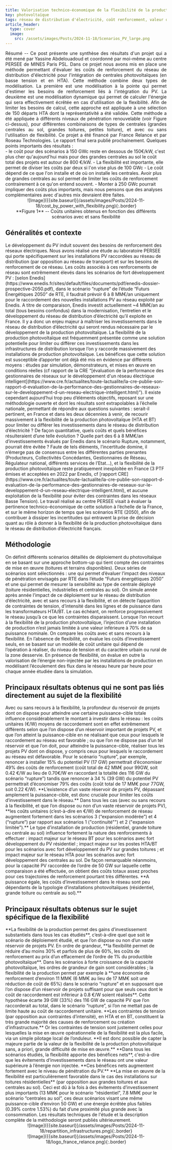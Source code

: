 ```yaml
---
title: Valorisation technico-économique de la flexibilité de la production photovoltaïque dans les réseaux de distribution en France.   
key: photovoltaïque
tags: réseau de distribution d'électricité, coût renforcement, valeur de la flexibilité, photovoltaïque, transition, énergies renouvelables,
article_header:
  type: cover
  image:
    src: /assets/images/Posts/2024-11-18/Scenarios_PV_large.png
---
```


<span class="summary" style="display:block; text-align: justify">
Résumé -- Ce post présente une synthèse des résultats d'un projet qui a été mené par Yassine Abdelouadoud et coordonné par moi-même au centre PERSEE de MINES Paris PSL. Dans ce projet nous avons mis en place une méthode permettant d'évaluer les coûts de renforcement du réseau de distribution d'électricité pour l'intégration de centrales photovoltaïques (en basse tension et en HTA). Cette méthode combine deux types de modélisation. La première est une modélisation à la pointe qui permet d'estimer les besoins de renforcement liés à l'intégration du PV. La deuxième est une modélisation dynamique qui permet de calculer l'énergie qui sera effectivement écrêtée en cas d'utilisation de la flexibilité. Afin de limiter les besoins de calcul, cette approche est appliquée à une sélection de 150 départs HTA dont la représentativité a été validée. Cette méthode a été appliquée à différents niveaux de pénétration renouvelable (voir Figure ci-dessus), pour différentes combinaisons de types de centrales (grandes centrales au sol, grandes toitures, petites toiture), et avec ou sans l'utilisation de flexibilité. Ce projet a été financé par France Relance et par Roseau Technologies. Le rapport final sera publié prochainement.
Quelques points importants des résultats :
</span>
<!--more-->
- le coût pour des scénarios à 150 GWc reste en dessous de 150€/kW, c'est plus cher qu'aujourd'hui mais pour des grandes centrales au sol le coût total des projets est autour de 800 €/kW.
- La flexibilité est importante, elle permet de diviser les coûts par deux si l'on vise plus de 100 GWc
- Le coût dépend de ce que l'on installe et de où on installe les centrales. Avoir plus de grandes centrales au sol permet de limiter les coûts de renforcement contrairement à ce qu'on entend souvent.
- Monter à 250 GWc pourrait impliquer des coûts plus importants, mais nous pensons que des analyses complémentaires avec d'autres mix devraient être faites.



<span class="text" id="Figure1" style="display:block;text-align:center">
![Image]({{site.baseurl}}/assets/images/Posts/2024-11-18/cost_by_power_with_flexibility.png){:.border}
</span>

<span class="legendtext" id="CAPFigure1" style="display:block;text-align:center">
**Figure 1** --   Coûts unitaires obtenus en fonction des différents scénarios avec et sans flexibilité
</span>


## Généralités et contexte  

<span class="mytext">
Le développement du PV induit souvent des besoins de renforcement des réseaux électriques. Nous avons réalisé une étude au laboratoire PERSEE qui porte spécifiquement sur les installations PV raccordées au réseau de distribution (par opposition au réseau de transport) et sur les besoins de renforcement de ce réseau.
 </span>

<span class="mytext">
Les coûts associés à ces renforcements de réseau sont extrêmement élevés dans les scénarios de fort développement PV : [selon Enedis](https://www.enedis.fr/sites/default/files/documents/pdf/enedis-dossier-prospective-2050.pdf), dans le scénario “rupture” de l’étude “Futurs Énergétiques 2050” de RTE, il faudrait prévoir 6 à 8 MM€/an uniquement pour le raccordement des nouvelles installations PV au réseau exploité par Enedis. A titre de comparaison, Enedis investit actuellement ~4 MM€/an au total (tous besoins confondus) dans la modernisation, l’entretien et le développement du réseau de distribution d’électricité qu’il exploite en France. Il y a donc un enjeu majeur à maîtriser les investissements dans le réseau de distribution d’électricité qui seront rendus nécessaire par le développement de la production photovoltaïque.
</span>

<span class="mytext">
La flexibilité de la production photovoltaïque est fréquemment présentée comme une solution potentielle pour limiter ou différer ces investissements dans les infrastructures de distribution lorsque l’on y raccorde massivement des installations de production photovoltaïque. Les bénéfices que cette solution est susceptible d’apporter ont déjà été mis en évidence par différents moyens : études par simulation, démonstrateurs, et mises en œuvre en conditions réelles (cf rapport de la CRE “[évaluation de la performance des gestionnaires de réseaux sur le développement d'un réseau électrique intelligent](https://www.cre.fr/actualites/toute-lactualite/la-cre-publie-son-rapport-d-evaluation-de-la-performance-des-gestionnaires-de-reseaux-sur-le-developpement-d-un-reseau-electrique-intelligent.html)”). Il existe cependant aujourd’hui trop peu d’éléments objectifs, reposant sur une méthodologie ouverte et dont les résultats sont extrapolables à l’échelle nationale, permettant de répondre aux questions suivantes : serait-il pertinent, en France et dans les deux décennies à venir, de recourir massivement à la flexibilité de la production photovoltaïque (HTA et BT) pour limiter ou différer les investissements dans le réseau de distribution d’électricité ? De façon quantitative, quels coûts et quels bénéfices résulteraient d’une telle évolution ? Quelle part des 6 à 8 MM€/an d’investissements évalués par Enedis dans le scénario Rupture, notamment, pourrait être évitée ?
</span>

<span class="mytext">
Faute de tels éléments, l’incertitude domine, il n’émerge pas de consensus entre les différentes parties prenantes (Producteurs, Collectivités Concédantes, Gestionnaires de Réseau, Régulateur national, différents services de l’Etat…), et la flexibilité de la production photovoltaïque reste pratiquement inexploitée en France (3 PTF émises et acceptées en 2022 par Enedis, cf [rapport CRE](https://www.cre.fr/actualites/toute-lactualite/la-cre-publie-son-rapport-d-evaluation-de-la-performance-des-gestionnaires-de-reseaux-sur-le-developpement-d-un-reseau-electrique-intelligent.html), et aucune exploitation de la flexibilité pour éviter des contraintes dans les réseaux Basse Tension).
</span>

<span class="mytext">
Le travail réalisé au centre PERSEE visait à évaluer la pertinence technico-économique de cette solution à l’échelle de la France, et sur le même horizon de temps que les scénarios RTE (2050), afin de contribuer à dissiper les incertitudes qui entravent la prise de décision quant au rôle à donner à la flexibilité de la production photovoltaïque dans le réseau de distribution d’électricité français.
</span>

## Méthodologie

<span class="mytext">
On définit différents scénarios détaillés de déploiement du photovoltaïque en se basant sur une approche bottom-up qui tient compte des contraintes de mise en œuvre (toitures et terrains disponibles). Deux séries de scénarios sont sélectionnés : une qui permet d’évaluer l’impact des niveaux de pénétration envisagés par RTE dans l’étude “Futurs énergétiques 2050” et une qui permet de mesurer la sensibilité au type de centrale déployé (toiture résidentielles, industrielles et centrales au sol).
</span>

<span class="mytext">
On simule année après année l’impact de ce déploiement sur le réseau de distribution d’électricité, avec et sans recours à la flexibilité, et on détecte l’apparition de contraintes de tension, d’intensité dans les lignes et de puissance dans les transformateurs HTA/BT. Le cas échéant, on renforce progressivement le réseau jusqu’à ce que les contraintes disparaissent. Lorsque l’on recourt à la flexibilité de la production photovoltaïque, l’injection d’une installation de production n’est jamais limitée à une valeur inférieure à 70% de sa puissance nominale.
</span>

<span class="mytext">
On compare les coûts avec et sans recours à la flexibilité. En l’absence de flexibilité, on évalue les coûts d’investissement seuls, en se basant sur un modèle de coût unitaire qui dépend de l’opération à réaliser, du niveau de tension et du caractère urbain ou rural de la zone desservie. En présence de flexibilité, on évalue en outre la valorisation de l’énergie non-injectée par les installations de production en modélisant l’écoulement des flux dans le réseau heure par heure pour chaque année étudiée dans la simulation.
</span>


## Principaux résultats obtenus qui ne sont pas liés directement au sujet de la flexibilité  

<span class="mytext">
Avec ou sans recours à la flexibilité, la profondeur du réservoir de projets dont on dispose pour atteindre une certaine puissance-cible totale influence considérablement le montant à investir dans le réseau : les coûts unitaires (€/W) moyens de raccordement sont en effet extrêmement différents selon que l’on dispose d’un réservoir important de projets PV, et que l’on atteint la puissance-cible en ne réalisant que ceux pour lesquels le raccordement au réseau est favorable ; ou que l’on ne dispose pas d’un tel réservoir et que l’on doit, pour atteindre la puissance-cible, réaliser tous les projets PV dont on dispose, y compris ceux pour lesquels le raccordement au réseau est défavorable. Pour le scénario “rupture”, par exemple, renoncer à installer 15% du potentiel PV (17 GW) permettrait d’économiser 49% des coûts de renforcement (coût total de 42 MM€ pour 99GW, soit 0.42 €/W au lieu de 0.70€/W en raccordant la totalité des 116 GW du scénario “rupture”) tandis que renoncer à 34 % (39 GW) du potentiel PV permettrait d’économiser 79% des coûts (coût total de 17 MM€ pour 77GW, soit 0.22 €/W). **L’existence d’un vaste réservoir de projets PV, dépassant amplement la puissance-cible, est donc cruciale pour limiter les coûts d’investissement dans le réseau.**
</span>

<span class="mytext">
Dans tous les cas (avec ou sans recours à la flexibilité, et que l’on dispose ou non d’un vaste réservoir de projets PV), **les coûts unitaires (c’est-à-dire en €/W) de renforcement de réseau augmentent fortement dans les scénarios 3 (“expansion modérée”) et 4 (“rupture”) par rapport aux scénarios 1 ("continuité"") et 2 ("expansion limitée").**
</span>

<span class="mytext">
Le type d’installation de production (résidentiel, grande toiture ou centrale au sol) influence fortement la nature des renforcements à effectuer : impact majeur sur le réseau BT pour les scénarios avec fort développement du PV résidentiel ; impact majeur sur les postes HTA/BT pour les scénarios avec fort développement du PV sur grandes toitures ; et impact majeur sur le réseau HTA pour les scénarios avec fort développement des centrales au sol. De façon remarquable néanmoins, pour la capacité PV raccordée de l’ordre de 50 GW sur laquelle cette comparaison a été effectuée, on obtient des coûts totaux assez proches pour ces trajectoires de renforcement pourtant très différentes. **A puissance égale, les coûts d’investissement dans le réseau sont peu dépendants de la typologie d’installations photovoltaïques (résidentiel, grande toiture ou centrale au sol).**
</span>

## Principaux résultats obtenus sur le sujet spécifique de la flexibilité

<span class="mytext">
**La flexibilité de la production permet des gains d’investissement substantiels dans tous les cas étudiés**, c’est-à-dire quel que soit le scénario de déploiement étudié, et que l’on dispose ou non d’un vaste réservoir de projets PV. En ordre de grandeur, **la flexibilité permet de réduire d’au moins 30% et parfois de plus de 60%, les coûts de renforcement au prix d’un effacement de l’ordre de 1% du productible photovoltaïque**.
</span>

<span class="mytext">
Dans les scénarios à forte croissance de la capacité photovoltaïque, les ordres de grandeur de gain sont considérables ; la flexibilité de la production permet par exemple à **une économie de renforcement d’environ 11 MM€ (6 MM€ au lieu de 17 MM€ soit une réduction de coût de 65%) dans le scénario “rupture” et en supposant que l’on dispose d’un réservoir de projets suffisant pour que seuls ceux dont le coût de raccordement est inférieur à 0.8 €/W soient réalisés**. Cette hypothèse écarte 39 GW (33%) des 116 GW de capacité PV que l’on raccorderait au total, dans le scénario “rupture”, si l’on ne mettait pas de limite haute au coût de raccordement unitaire.
</span>

<span class="mytext">
**Les contraintes de tension (par opposition aux contraintes d’intensité), en HTA et en BT, constituent la très grande majorité des causes de renforcement ou création d’infrastructure.** Or les contraintes de tension sont justement celles pour lesquelles la mise en œuvre opérationnelle de la flexibilité est la plus facile, via un simple pilotage local de l’onduleur. **Il est donc possible de capter la majeure partie de la valeur de la flexibilité de la production photovoltaïque sans, a priori, grande difficulté de mise en œuvre.**
</span>

<span class="mytext">
**Dans tous les scénarios étudiés, la flexibilité apporte des bénéfices nets**, c'est-à-dire que les évitements d’investissements dans le réseau ont une valeur supérieure à l’énergie non injectée. **Ces bénéfices nets augmentent fortement avec le niveau de pénétration du PV.**
</span>

<span class="mytext">
**La mise en œuvre de la flexibilité est particulièrement favorable dans le cas des installations sur toitures résidentielles** (par opposition aux grandes toitures et aux centrales au sol). Ceci est dû à la fois à des évitements d’investissement plus importants (13 MM€ pour le scénario “résidentiel”, 7.8 MM€ pour le scénario “centrales au sol”, ces deux scénarios visant une même puissance-cible d’environ 50 GW) et une énergie écrêtée plus faibles (0.39% contre 1.53%) du fait d’une proximité plus grande avec la consommation.
</span>
<span class="mytext">
Les résultats techniques de l'étude et la description complète de la méthodologie seront publiés ultérieurement.
</span>

<span class="text" id="Figure2" style="display:block;text-align:center">
![Image]({{site.baseurl}}/assets/images/Posts/2024-11-18/repartition_infrastructures.png){:.border}
</span>

<span class="text" id="Figure2" style="display:block;text-align:center">
![Image]({{site.baseurl}}/assets/images/Posts/2024-11-18/logo_france_relance.png){:.border}
</span>
